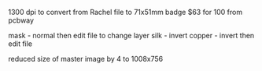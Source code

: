 1300 dpi to convert from Rachel file to 71x51mm badge
$63 for 100 from pcbway

mask - normal then edit file to change layer
silk - invert
copper - invert then edit file

reduced size of master image by 4 to 1008x756
